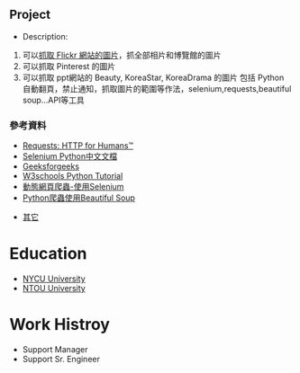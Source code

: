 
## Project
- Description:
1. 可以[抓取 Flickr 網站的圖片](https://github.com/kevinchiu2k/flickr-img/blob/main/README.md)，抓全部相片和博覽館的圖片
2. 可以抓取 Pinterest 的圖片
3. 可以抓取 ppt網站的 Beauty, KoreaStar, KoreaDrama 的圖片
包括 Python 自動翻頁，禁止通知，抓取圖片的範圍等作法，selenium,requests,beautiful soup...API等工具

### 參考資料
- [Requests: HTTP for Humans™](https://requests.readthedocs.io/en/latest/)
- [Selenium Python中文文檔](https://selenium-python-zh.readthedocs.io/en/latest/locating-elements.html)
- [Geeksforgeeks](https://www.geeksforgeeks.org/python-programming-language-tutorial/?ref=outindfooter)
- [W3schools Python Tutorial](https://www.w3schools.com/python/default.asp)
- [動態網頁爬蟲-使用Selenium](https://hackmd.io/@aaronlife/python-topic-selenium)
- [Python爬蟲使用Beautiful Soup](https://hackmd.io/@aaronlife/python-topic-beautifulsoup#Python%E7%88%AC%E8%9F%B2%E4%BD%BF%E7%94%A8Beautiful-Soup)
* [其它](docs/001.md)

# Education
- [NYCU University](https://www.nycu.edu.tw/nycu/ch/index)
- [NTOU University](https://www.ntou.edu.tw/)

# Work Histroy
- Support Manager
- Support Sr. Engineer
  
